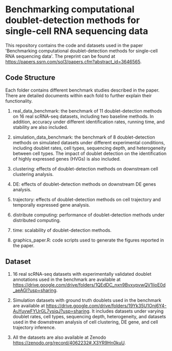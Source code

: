 # Benchmarking computational doublet-detection methods for single-cell RNA sequencing data

This repository contains the code and datasets used in the paper 'Benchmarking computational doublet-detection methods for single-cell RNA sequencing data'. The preprint can be found at https://papers.ssrn.com/sol3/papers.cfm?abstract_id=3646565.

## Code Structure

Each folder contains different benchmark studies described in the paper. There are detailed documents within each fold to further explain their functionality. 

1. real_data_benchmark: the benchmark of 11 doublet-detection methods on 16 real scRNA-seq datasets, including two baseline methods. In addition, accuracy under different identification rates, running time, and stability are also included.

2. simulation_data_benchmark: the benchmark of 8 doublet-detection methods on simulated datasets under different experimental conditions, including doublet rates, cell types, sequencing depth, and heterogeneity between cell types. The impact of doublet detection on the identification of highly expressed genes (HVGs) is also included.

3. clustering: effects of doublet-detection methods on downstream cell clustering analysis.

4. DE: effects of doublet-detection methods on downstream DE genes analysis.

5. trajectory: effects of doublet-detection methods on cell trajectory and temporally expressed gene analysis.

6. distribute computing: performance of doublet-detection methods under distributed computing.

7. time: scalability of doublet-detection methods.

8. graphics_paper.R: code scripts used to generate the figures reported in the paper.

## Dataset

1. 16 real scRNA-seq datasets with experimentally validated doublet annotations used in the benchmark are available at https://drive.google.com/drive/folders/1QEdDC_nxn9BvxypvwQV1lioE0d_aeAGI?usp=sharing.

2. Simulation datasets with ground truth doublets used in the benchmark are available at https://drive.google.com/drive/folders/19Yk35U1Onj6Y4-AuYuvwFYUrGL7ysiqJ?usp=sharing. It includes datasets under varying doublet rates, cell types, sequencing depth, heterogeneity, and datasets used in the downstream analysis of cell clustering, DE gene, and cell trajectory inference.

3. All the datasets are also available at Zenodo https://zenodo.org/record/4062232#.X3YR9Hn0kuU.
